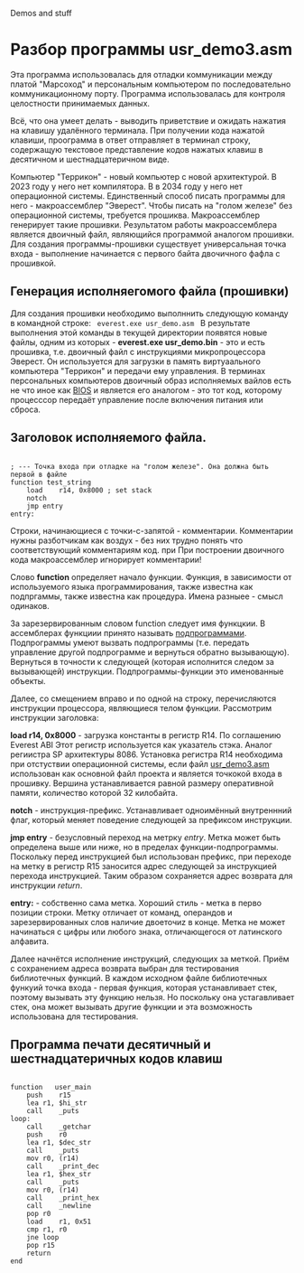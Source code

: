 Demos and stuff

# Разбор программы usr_demo3.asm

Эта программа использовалась для отладки коммуникации между платой "Марсоход" и персональным компьютером по последовательно коммуникационному порту. Программа использовалась для контроля целостности принимаемых данных. 

Всё, что она умеет делать - выводить приветствие и ожидать нажатия на клавишу удалённого терминала. При получении кода нажатой клавиши, проограмма в ответ отправляет в терминал строку, содержащую текстовое представление кодов нажатых клавиш в десятичном и шестнадцатеричном виде.

Компьютер "Террикон" - новый компьютер с новой архитектурой.  В 2023 году у него нет компилятора. В в 2034 году у него нет операционной системы. Единственный способ писать программы для него - макроассемблер "Эверест". Чтобы писать на "голом железе" без операционной системы, требуется прошиква. Макроассемблер генерирует такие прошивки. Результатом работы макроассемблера является двоичный файл, являющийся программой аналогом прошивки. Для создания программы-прошивки существует универсальная точка входа - выполнение начинается с первого байта двочичного фафла с прошивкой. 

## Генерация исполняегомого файла (прошивки)

Для создания прошивки необходимо выполннить следующую команду в командной строке:
<code>
everest.exe usr_demo.asm
</code>
В результате выполнения этой команды в текущей директории появятся новые файлы, одним из которых - **everest.exe usr_demo.bin** - это и есть прошивка, т.е. двоичный файл с инструкциями микропроцессора Эверест. Он используется для загрузки в память виртуаального компьютера "Террикон" и передачи ему управления.
В терминах персональных компьютеров двоичный образ исполняемых вайлов есть не что иное как [BIOS](https://ru.wikipedia.org/wiki/BIOS) и является его аналогом - это тот код, которому процесссор передаёт управление после включения питания или сброса.

## Заголовок исполняемого файла.

<code>
; --- Точка входа при отладке на "голом железе". Она должна быть первой в файле
function test_string
	load	r14, 0x8000 ; set stack
	notch
	jmp	entry
entry:
</code>

Строки, начинающиеся с точки-с-запятой - комментарии. Комментарии нужны разботчикам как воздух - без них трудно понять что соответствующий комментариям код. при При построении двоичного кода макроассемблер игнорирует комментарии!

Слово **function** определяет начало функции. Функция, в зависимости  от используемого языка программирования, также известна как подпргаммы, также известна как процедура. Имена разныее - смысл одинаков. 

За зарезервированным словом function следует имя функцкии. В ассемблерах функциии принято называть [подпрограммами](https://ru.wikipedia.org/wiki/Подпрограмма). Подпрограммы умеют вызвать подпрограммы  (т.е. передать управление другой подпрограмме и вернуться обратно вызывающую). Вернуться в точности к следующей (которая  исполнится следом за вызывающей) инструкции. Подпрограммы-функции это именованные объекты.

Далее, со смещением вправо и по одной на строку, перечисляются инструкции процессора, являющиеся телом функции. Рассмотрим инструкции заголовка: 

**load	r14, 0x8000** - загрузка константы в регистр R14. По соглашению Everest ABI Этот регистр используется как указатель стэка. Аналог региистра SP архитектуры 8086. Установка регистра R14 необходима при отстуствии операционной системы, если файл [usr_demo3.asm](usr_demo3.asm) использован как основной файл проекта и является точкокой входа в прошивку. Вершина устанавливается равной размеру оперативной памяти, количество которой 32 килобайта.

**notch** - инструкция-префикс. Устанавливает одноимённый внутреннний флаг, который меняет поведение следующей за префиксом инструкции.

**jmp	entry** - безусловный переход на метрку *entry*. Метка может быть определена выше или ниже, но в пределах функции-подпрограммы. Поскольку перед инструкцией был использован префикс, при переходе на метку в регистр R15 заносится адрес следующей за инструкцией перехода инструкцией. Таким образом сохраняется адрес возврата для инструкции *return*.

**entry:** - собственно сама метка. Хороший стиль - метка в перво позиции строки. Метку отличает от команд, операндов и зарезервированных слов наличие двоеточиz в конце. Метка не может начинаться с цифры или любого знака, отличающегося от латинского алфавита.

Далее начнётся исполнение инструкций, следующих за меткой. Приём с сохранением адреса возврата выбран для тестирования библиотечных функций. В каждом исходном файле библиотечных функуий точка входа - первая функция, которая устанавливает стек, поэтому вызывать эту функцию нельзя. Но поскольку она устагавливает стек, она может вызывать другие функции и эта возможность использована для тестирования. 

## Программа печати десятичный и шестнадцатеричных кодов клавиш

<code>
function   user_main
	push	r15
	lea	r1, $hi_str	
	call	_puts		
loop:
	call	_getchar
	push	r0
	lea	r1, $dec_str	
	call	_puts		
	mov	r0, (r14)
	call	_print_dec
	lea	r1, $hex_str	
	call	_puts		
	mov	r0, (r14)
	call	_print_hex
	call	_newline
	pop	r0
	load	r1, 0x51
	cmp	r1, r0
	jne	loop
	pop	r15
	return
end
</code>





